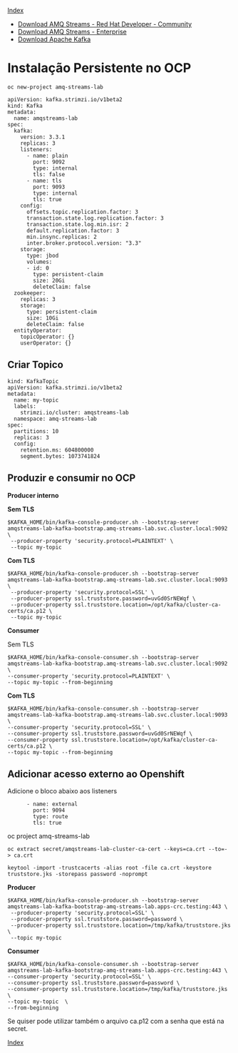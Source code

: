 [Index](./index.md)

- [Download AMQ Streams - Red Hat Developer - Community ](https://developers.redhat.com/products/amq/download)
- [Download AMQ Streams - Enterprise ](https://access.redhat.com/downloads/)
- [Download Apache Kafka](https://kafka.apache.org/downloads)


# Instalação Persistente no OCP

```
oc new-project amq-streams-lab
```

```
apiVersion: kafka.strimzi.io/v1beta2
kind: Kafka
metadata:
  name: amqstreams-lab
spec:
  kafka:
    version: 3.3.1
    replicas: 3
    listeners:
      - name: plain
        port: 9092
        type: internal
        tls: false
      - name: tls
        port: 9093
        type: internal
        tls: true            
    config:
      offsets.topic.replication.factor: 3
      transaction.state.log.replication.factor: 3
      transaction.state.log.min.isr: 2
      default.replication.factor: 3
      min.insync.replicas: 2
      inter.broker.protocol.version: "3.3"
    storage:
      type: jbod
      volumes:
      - id: 0
        type: persistent-claim
        size: 20Gi
        deleteClaim: false
  zookeeper:
    replicas: 3
    storage:
      type: persistent-claim
      size: 10Gi
      deleteClaim: false
  entityOperator:
    topicOperator: {}
    userOperator: {}
```

## Criar Topico

```
kind: KafkaTopic
apiVersion: kafka.strimzi.io/v1beta2
metadata:
  name: my-topic
  labels:
    strimzi.io/cluster: amqstreams-lab
  namespace: amq-streams-lab
spec:
  partitions: 10
  replicas: 3
  config:
    retention.ms: 604800000
    segment.bytes: 1073741824
```

## Produzir e consumir no OCP

**Producer interno**

**Sem TLS**
```
$KAFKA_HOME/bin/kafka-console-producer.sh --bootstrap-server amqstreams-lab-kafka-bootstrap.amq-streams-lab.svc.cluster.local:9092 \
 --producer-property 'security.protocol=PLAINTEXT' \
 --topic my-topic
```

**Com TLS**
```
$KAFKA_HOME/bin/kafka-console-producer.sh --bootstrap-server amqstreams-lab-kafka-bootstrap.amq-streams-lab.svc.cluster.local:9093 \
 --producer-property 'security.protocol=SSL' \
 --producer-property ssl.truststore.password=uvGd0SrNEWqf \
 --producer-property ssl.truststore.location=/opt/kafka/cluster-ca-certs/ca.p12 \
 --topic my-topic
 ```

 **Consumer**

Sem TLS
```
$KAFKA_HOME/bin/kafka-console-consumer.sh --bootstrap-server amqstreams-lab-kafka-bootstrap.amq-streams-lab.svc.cluster.local:9092 \
--consumer-property 'security.protocol=PLAINTEXT' \
--topic my-topic --from-beginning
```

**Com TLS**
```
$KAFKA_HOME/bin/kafka-console-consumer.sh --bootstrap-server amqstreams-lab-kafka-bootstrap.amq-streams-lab.svc.cluster.local:9093 \
--consumer-property 'security.protocol=SSL' \
--consumer-property ssl.truststore.password=uvGd0SrNEWqf \
--consumer-property ssl.truststore.location=/opt/kafka/cluster-ca-certs/ca.p12 \
--topic my-topic --from-beginning
```

## Adicionar acesso externo ao Openshift

Adicione o bloco abaixo aos listeners

```
      - name: external
        port: 9094
        type: route
        tls: true
```

oc project amq-streams-lab

```
oc extract secret/amqstreams-lab-cluster-ca-cert --keys=ca.crt --to=- > ca.crt
```

```
keytool -import -trustcacerts -alias root -file ca.crt -keystore truststore.jks -storepass password -noprompt
```

**Producer**
```
$KAFKA_HOME/bin/kafka-console-producer.sh --bootstrap-server amqstreams-lab-kafka-bootstrap-amq-streams-lab.apps-crc.testing:443 \
 --producer-property 'security.protocol=SSL' \
 --producer-property ssl.truststore.password=password \
 --producer-property ssl.truststore.location=/tmp/kafka/truststore.jks \
 --topic my-topic
 ```

 **Consumer**

 ```
 $KAFKA_HOME/bin/kafka-console-consumer.sh --bootstrap-server amqstreams-lab-kafka-bootstrap-amq-streams-lab.apps-crc.testing:443 \
 --consumer-property 'security.protocol=SSL' \
 --consumer-property ssl.truststore.password=password \
 --consumer-property ssl.truststore.location=/tmp/kafka/truststore.jks \
 --topic my-topic  \
 --from-beginning
 ```

Se quiser pode utilizar também o arquivo ca.p12 com a senha que está na secret.


[Index](./index.md)